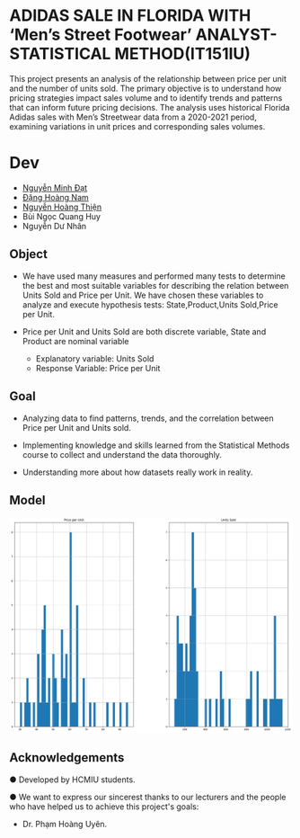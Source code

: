 # ADIDAS SALE IN FLORIDA WITH ‘Men’s Street Footwear’ ANALYST-STATISTICAL METHOD(IT151IU)

This project presents an analysis of the relationship between price per unit and the number of units sold. The primary objective is to understand how pricing strategies impact sales volume and to identify trends and patterns that can inform future pricing decisions. The analysis uses historical Florida Adidas sales with Men’s Streetwear data from a 2020-2021 period, examining variations in unit prices and corresponding sales volumes.


# Dev
  + [Nguyễn Minh Đạt](https://github.com/29Schiller) 
  + [Đặng Hoàng Nam](https://github.com/Hoangnam25012004)
  + [Nguyễn Hoàng Thiện](https://github.com/THien2304)
  + Bùi Ngọc Quang Huy
  + Nguyễn Dư Nhân

## Object 
- We have used many measures and performed many tests to determine the best and most suitable variables for describing the relation between Units Sold and Price per Unit. We have chosen these variables to analyze and execute hypothesis tests: State,Product,Units Sold,Price per Unit.

- Price per Unit and Units Sold are both discrete variable, State and Product are nominal variable
  
  - Explanatory variable: Units Sold
  - Response Variable: Price per Unit

## Goal 
- Analyzing data to find patterns, trends, and the correlation between Price per Unit and Units sold.
  
- Implementing knowledge and skills learned from the Statistical Methods course to collect and understand the data thoroughly.
  
- Understanding more about how datasets really work in reality.

## Model 
![Example Image](https://github.com/Hoangnam25012004/ADIDAS-SALE-IN-FLORIDA-WITH-Men-s-Street-Footwear-ANALYST-STATISTICAL-METHOD/blob/main/PROJECT/MODEL/Histogram%20in%20dataset.png)

## Acknowledgements
●  Developed by HCMIU students.

●  We want to express our sincerest thanks to our lecturers and the people who have helped us to achieve this project's goals:

+ Dr. Phạm Hoàng Uyên.
  





  
